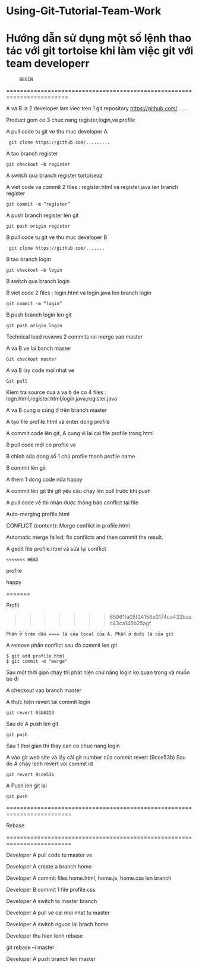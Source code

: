 # Using-Git-Tutorial-Team-Work
Hướng dẫn sử dụng một số lệnh thao tác với git tortoise khi làm việc git với team developerr
========================================================================
         BEGIN
========================================================================

A va B la 2 developer lam viec tren 1 git repository https://github.com/.......

Product gom co 3 chuc nang register,login,va profile

A pull code tu git ve thu muc developer A

     git clone https://github.com/.........

A tao branch register

    git checkout –b register

A switch qua branch register tortoiseaz

A viet code va commit 2 files : register.html va register.java len branch register

    git commit -m “register”

A push branch register len git

    git push origin register

B pull code tu git ve thu muc developer B

     git clone https://github.com/.......

B tao branch login

    git checkout –b login

B switch qua branch login

B viet code 2 files : login.html va login.java len branch login

    git commit -m “login”

B push branch login len git

    git push origin login

Technical lead reviews 2 commits roi merge vao master

A va B ve lai banch master

    Git checkout master

A va B lay code moi nhat ve

    Git pull

Kiem tra source cua a va b de co 4 files : logn.html,register.html,login.java,register.java

A va B cung o cùng ở trên branch master

A tạo file profile.html và enter dong profile

A commit code lên git, A cung vi lai cai file profile trong html

B pull code mới có profile ve

B chỉnh sửa dong số 1 chủ profile thanh profile name

B commit lên git

A them 1 dong code nữa happy

A commit lên git thi git yêu câu chạy lên pull trước khi push

A pull code về thì nhận được thông báo conflict tại file

Auto-merging profile.html

CONFLICT (content): Merge conflict in profile.html

Automatic merge failed; fix conflicts and then commit the result.

A gedit file profile.html và sửa lại conflict

    <<<<<<< HEAD

profile

happy

=======

Profil

> > > > > > > 65961fa05f24158e0174ca433baac43ca145b25agf

    Phần ở trên dấu ==== là của local của A. Phần ở dưới là của git

A remove phần conflict sau đó commit len git

    $ git add profile.html
    $ git commit -m "merge"

Sau một thời gian chaỵ thì phát hiện chứ năng login ko quan trong và muốn bỏ đi

A checkout vao branch master

A thực hiện revert tai commit login

    git revert 03b6223

Sau do A push len git

    git push

Sau 1 thoi gian thi thay can co chuc nang login

A vào git web site và lấy cái git number của commit revert (9cce53b)
Sau do A chay lenh revert voi commit id

    git revert 9cce53b

A Push len git lai

    git push

=========================================================================

Rebase

=========================================================================

Developer A pull code tu master ve

Developer A create a branch home

Developer A commit files home.html, home.js, home.css len branch

Developer B commit 1 file profile.css

Developer A switch to master branch

Developer A pull ve cai moi nhat tu master

Developer A switch nguoc lai brach home

Developer thu hien lenh rebase

git rebase –i master

Developer A push branch len master
